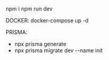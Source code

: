 npm i
npm run dev

DOCKER: docker-compose up -d

PRISMA:
- npx prisma generate 
- npx prisma migrate dev --name init